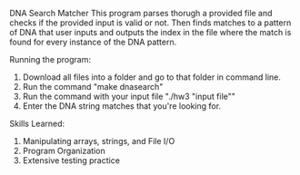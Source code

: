 DNA Search Matcher
This program parses thorugh a provided file and checks if the provided input is valid or not. Then finds matches to a pattern of DNA that user inputs and outputs the index in the file where the match is found for every instance of the DNA pattern. 

Running the program:
  1. Download all files into a folder and go to that folder in command line. 
  2. Run the command "make dnasearch"
  3. Run the command with your input file "./hw3 "input file""
  4. Enter the DNA string matches that you're looking for.

Skills Learned:
  1. Manipulating arrays, strings, and File I/O
  2. Program Organization
  3. Extensive testing practice
